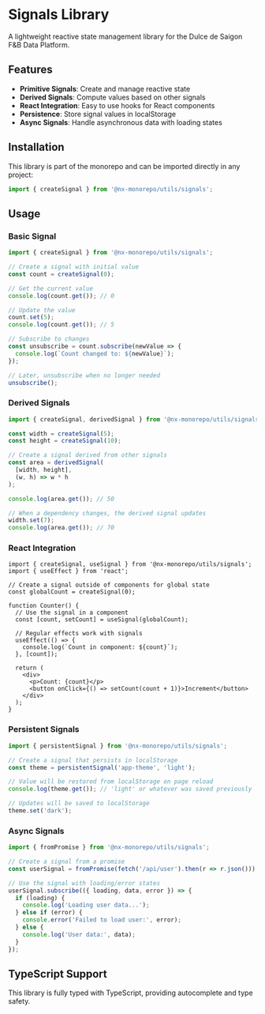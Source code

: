 # Signals Library

A lightweight reactive state management library for the Dulce de Saigon F&B Data Platform.

## Features

- **Primitive Signals**: Create and manage reactive state
- **Derived Signals**: Compute values based on other signals
- **React Integration**: Easy to use hooks for React components
- **Persistence**: Store signal values in localStorage
- **Async Signals**: Handle asynchronous data with loading states

## Installation

This library is part of the monorepo and can be imported directly in any project:

```typescript
import { createSignal } from '@nx-monorepo/utils/signals';
```

## Usage

### Basic Signal

```typescript
import { createSignal } from '@nx-monorepo/utils/signals';

// Create a signal with initial value
const count = createSignal(0);

// Get the current value
console.log(count.get()); // 0

// Update the value
count.set(5);
console.log(count.get()); // 5

// Subscribe to changes
const unsubscribe = count.subscribe(newValue => {
  console.log(`Count changed to: ${newValue}`);
});

// Later, unsubscribe when no longer needed
unsubscribe();
```

### Derived Signals

```typescript
import { createSignal, derivedSignal } from '@nx-monorepo/utils/signals';

const width = createSignal(5);
const height = createSignal(10);

// Create a signal derived from other signals
const area = derivedSignal(
  [width, height],
  (w, h) => w * h
);

console.log(area.get()); // 50

// When a dependency changes, the derived signal updates
width.set(7);
console.log(area.get()); // 70
```

### React Integration

```tsx
import { createSignal, useSignal } from '@nx-monorepo/utils/signals';
import { useEffect } from 'react';

// Create a signal outside of components for global state
const globalCount = createSignal(0);

function Counter() {
  // Use the signal in a component
  const [count, setCount] = useSignal(globalCount);

  // Regular effects work with signals
  useEffect(() => {
    console.log(`Count in component: ${count}`);
  }, [count]);

  return (
    <div>
      <p>Count: {count}</p>
      <button onClick={() => setCount(count + 1)}>Increment</button>
    </div>
  );
}
```

### Persistent Signals

```typescript
import { persistentSignal } from '@nx-monorepo/utils/signals';

// Create a signal that persists in localStorage
const theme = persistentSignal('app-theme', 'light');

// Value will be restored from localStorage on page reload
console.log(theme.get()); // 'light' or whatever was saved previously

// Updates will be saved to localStorage
theme.set('dark');
```

### Async Signals

```typescript
import { fromPromise } from '@nx-monorepo/utils/signals';

// Create a signal from a promise
const userSignal = fromPromise(fetch('/api/user').then(r => r.json()));

// Use the signal with loading/error states
userSignal.subscribe(({ loading, data, error }) => {
  if (loading) {
    console.log('Loading user data...');
  } else if (error) {
    console.error('Failed to load user:', error);
  } else {
    console.log('User data:', data);
  }
});
```

## TypeScript Support

This library is fully typed with TypeScript, providing autocomplete and type safety.
